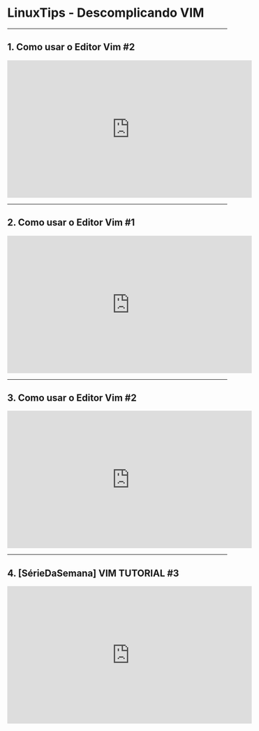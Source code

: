 # LinuxTips - Descomplicando VIM

- - -
## 1. Como usar o Editor Vim #2
 <iframe allowfullscreen='allowfullscreen'
	 mozallowfullscreen='mozallowfullscreen'
	 msallowfullscreen='msallowfullscreen'
	 oallowfullscreen='oallowfullscreen'
	 webkitallowfullscreen='webkitallowfullscreen'
	 width='560' height='315'
	 frameborder='0'
	 allow='accelerometer; autoplay; clipboard-write; encrypted-media; gyroscope; picture-in-picture'
	 src='https://www.youtube.com/embed/TxSulvPxqic'>
 </iframe>

- - -
## 2. Como usar o Editor Vim #1
 <iframe allowfullscreen='allowfullscreen'
	 mozallowfullscreen='mozallowfullscreen'
	 msallowfullscreen='msallowfullscreen'
	 oallowfullscreen='oallowfullscreen'
	 webkitallowfullscreen='webkitallowfullscreen'
	 width='560' height='315'
	 frameborder='0'
	 allow='accelerometer; autoplay; clipboard-write; encrypted-media; gyroscope; picture-in-picture'
	 src='https://www.youtube.com/embed/XXRZ0acXHU0'>
 </iframe>

- - -
## 3. Como usar o Editor Vim #2
 <iframe allowfullscreen='allowfullscreen'
	 mozallowfullscreen='mozallowfullscreen'
	 msallowfullscreen='msallowfullscreen'
	 oallowfullscreen='oallowfullscreen'
	 webkitallowfullscreen='webkitallowfullscreen'
	 width='560' height='315'
	 frameborder='0'
	 allow='accelerometer; autoplay; clipboard-write; encrypted-media; gyroscope; picture-in-picture'
	 src='https://www.youtube.com/embed/_qShvkx8jK0'>
 </iframe>

- - -
## 4. [SérieDaSemana] VIM TUTORIAL #3
 <iframe allowfullscreen='allowfullscreen'
	 mozallowfullscreen='mozallowfullscreen'
	 msallowfullscreen='msallowfullscreen'
	 oallowfullscreen='oallowfullscreen'
	 webkitallowfullscreen='webkitallowfullscreen'
	 width='560' height='315'
	 frameborder='0'
	 allow='accelerometer; autoplay; clipboard-write; encrypted-media; gyroscope; picture-in-picture'
	 src='https://www.youtube.com/embed/_hJkHTmedEk'>
 </iframe>
